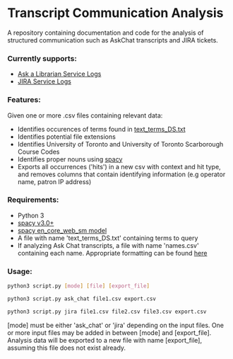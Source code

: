 # Transcript Communication Analysis
A repository containing documentation and code for the analysis of structured communication such as AskChat transcripts and JIRA tickets.
### Currently supports:
- [Ask a Librarian Service Logs](https://ask.scholarsportal.info/)
- [JIRA Service Logs](https://www.atlassian.com/software/jira)

### Features:
Given one or more .csv files containing relevant data:
- Identifies occurences of terms found in [text_terms_DS.txt](https://github.com/digitalutsc/communication_analysis/blob/main/text_terms_DS.txt)
- Identifies potential file extensions
- Identifies University of Toronto and University of Toronto Scarborough Course Codes
- Identifies proper nouns using [spacy](https://spacy.io/)
- Exports all occurrences ('hits') in a new csv with context and hit type, and removes columns that contain identifying information (e.g operator name, patron IP address)

### Requirements:
- Python 3
- [spacy v3.0+](https://spacy.io/usage)
- [spacy en_core_web_sm model](https://spacy.io/usage)
- A file with name 'text_terms_DS.txt' containing terms to query
- If analyzing Ask Chat transcripts, a file with name 'names.csv' containing each name. Appropriate formatting can be found [here](https://github.com/digitalutsc/communication_analysis/blob/main/names.csv)

### Usage:
```bash
python3 script.py [mode] [file] [export_file]
```

```bash
python3 script.py ask_chat file1.csv export.csv
```

```bash
python3 script.py jira file1.csv file2.csv file3.csv export.csv
```

[mode] must be either 'ask_chat' or 'jira' depending on the input files. One or more input files may be added in between [mode] and [export_file]. Analysis data will be exported to a new file with name [export_file], assuming this file does not exist already.
